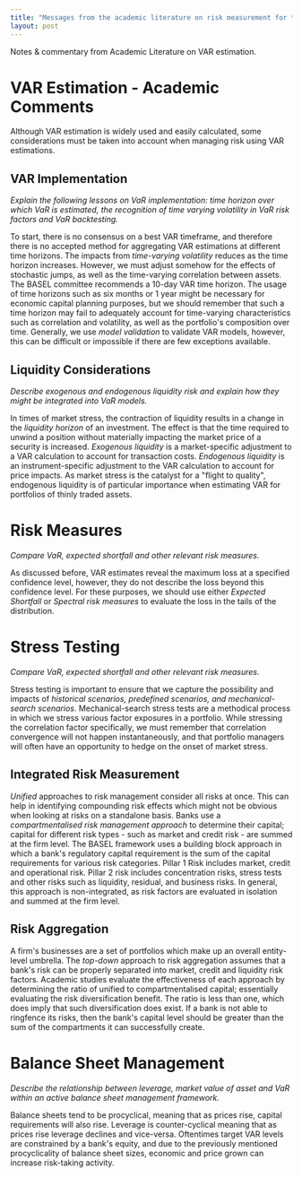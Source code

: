 ```yaml
---
title: "Messages from the academic literature on risk measurement for the trading book"
layout: post
---
```

Notes & commentary from Academic Literature on VAR estimation. 

# VAR Estimation - Academic Comments
Although VAR estimation is widely used and easily calculated, some considerations must be taken into account when managing risk using VAR estimations.

## VAR Implementation
*Explain the following lessons on VaR implementation: time horizon over which VaR is estimated, the recognition of time varying volatility in VaR risk factors and VaR backtesting.*

To start, there is no consensus on a best VAR timeframe, and therefore there is no accepted method for aggregating VAR estimations at different time horizons. The impacts from *time-varying volatility* reduces as the time horizon increases. However, we must adjust somehow for the effects of stochastic jumps, as well as the time-varying correlation between assets. The BASEL committee recommends a 10-day VAR time horizon. The usage of time horizons such as six months or 1 year might be necessary for economic capital planning purposes, but we should remember that such a time horizon may fail to adequately account for time-varying characteristics such as correlation and volatility, as well as the portfolio's composition over time. Generally, we use *model validation* to validate VAR models, however, this can be difficult or impossible if there are few exceptions available. 

## Liquidity Considerations
*Describe exogenous and endogenous liquidity risk and explain how they might be integrated into VaR models.*

In times of market stress, the contraction of liquidity results in a change in the *liquidity horizon* of an investment. The effect is that the time required to unwind a position without materially impacting the market price of a security is increased. *Exogenous liquidity* is a market-specific adjustment to a VAR calculation to account for transaction costs. *Endogenous liquidity* is an instrument-specific adjustment to the VAR calculation to account for price impacts. As market stress is the catalyst for a "flight to quality", endogenous liquidity is of particular importance when estimating VAR for portfolios of thinly traded assets. 

# Risk Measures
*Compare VaR, expected shortfall and other relevant risk measures.*

As discussed before, VAR estimates reveal the maximum loss at a specified confidence level, however, they do not describe the loss beyond this confidence level. For these purposes, we should use either *Expected Shortfall* or *Spectral risk measures* to evaluate the loss in the tails of the distribution.

# Stress Testing
*Compare VaR, expected shortfall and other relevant risk measures.*

Stress testing is important to ensure that we capture the possibility and impacts of *historical scenarios, predefined scenarios, and mechanical-search scenarios*. Mechanical-search stress tests are a methodical process in which we stress various factor exposures in a portfolio. While stressing the correlation factor specifically, we must remember that correlation convergence will not happen instantaneously, and that portfolio managers will often have an opportunity to hedge on the onset of market stress.

## Integrated Risk Measurement
*Unified* approaches to risk management consider all risks at once. This can help in identifying compounding risk effects which might not be obvious when looking at risks on a standalone basis. Banks use a *compartmentalised risk management approach* to determine their capital; capital for different risk types - such as market and credit risk - are summed at the firm level. The BASEL framework uses a building block approach in which a bank's regulatory capital requirement is the sum of the capital requirements for various risk categories. Pillar 1 Risk includes market, credit and operational risk. Pillar 2 risk includes concentration risks, stress tests and other risks such as liquidity, residual, and business risks. In general, this approach is non-integrated, as risk factors are evaluated in isolation and summed at the firm level.

## Risk Aggregation
A firm's businesses are a set of portfolios which make up an overall entity-level umbrella. The *top-down* approach to risk aggregation assumes that a bank's risk can be properly separated into market, credit and liquidity risk factors. Academic studies evaluate the effectiveness of each approach by determining the ratio of unified to compartmentalised capital; essentially evaluating the risk diversification benefit. The ratio is less than one, which does imply that such diversification does exist. If a bank is not able to ringfence its risks, then the bank's capital level should be greater than the sum of the compartments it can successfully create.

# Balance Sheet Management
*Describe the relationship between leverage, market value of asset and VaR within an active balance sheet management framework.*

Balance sheets tend to be procyclical, meaning that as prices rise, capital requirements will also rise. Leverage is counter-cyclical meaning that as prices rise leverage declines and vice-versa. Oftentimes target VAR levels are constrained by a bank's equity, and due to the previously mentioned procyclicality of balance sheet sizes, economic and price grown can increase risk-taking activity.  
